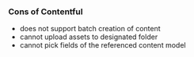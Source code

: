 
### Cons of Contentful
- does not support batch creation of content
- cannot upload assets to designated folder
- cannot pick fields of the referenced content model